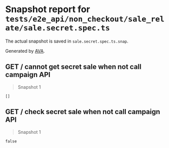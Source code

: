 # Snapshot report for `tests/e2e_api/non_checkout/sale_relate/sale.secret.spec.ts`

The actual snapshot is saved in `sale.secret.spec.ts.snap`.

Generated by [AVA](https://ava.li).

## GET / cannot get secret sale when not call campaign API

> Snapshot 1

    []

## GET / check secret sale when not call campaign API

> Snapshot 1

    false
